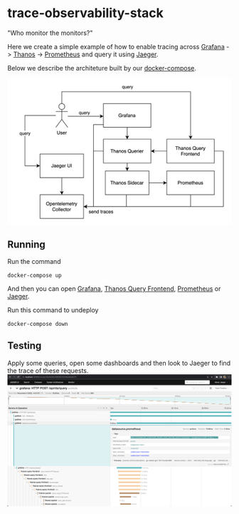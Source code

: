 # trace-observability-stack

"Who monitor the monitors?"

Here we create a simple example of how to enable tracing across 
[Grafana](https://grafana.com/) -> [Thanos](https://thanos.io/) -> [Prometheus](https://prometheus.io/) and query it using [Jaeger](https://www.jaegertracing.io/).

Below we describe the architeture built by our [docker-compose](docker-compose.yml).

![Architecture Overview](assets/arch-overview.png)

## Running

Run the command
```shell
docker-compose up
```

And then you can open [Grafana](http://localhost:3000), [Thanos Query Frontend](http://localhost:10901), [Prometheus](http://localhost:9090) or [Jaeger](http://localhost:16686).

Run this command to undeploy
```shell
docker-compose down
```

## Testing

Apply some queries, open some dashboards and then look to Jaeger to find the trace of these requests.
![Grafana Trace Example](assets/grafana-trace-example.png)